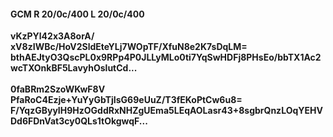 #### GCM R 20/0c/400 L 20/0c/400
**vKzPYl42x3A8orA/**<br/>**xV8zIWBc/HoV2SldEteYLj7WOpTF/XfuN8e2K7sDqLM=**<br/>**bthAEJtyO3QscPL0x9RPp4P0JLLyMLo0ti7YqSwHDFj8PHsEo/bbTX1Ac2wcTXOnkBF5LavyhOslutCd...**<br/><br/>
**0faBRm2SzoWKwF8V**<br/>**PfaRoC4Ezje+YuYyGbTjIsG69eUuZ/T3fEKoPtCw6u8=**<br/>**F/YqzGByyIH9HzOGddRxNHZgUEma5LEqAOLasr43+8sgbrQnzLOqYEHVDd6FDnVat3cy0QLs1tOkgwqF...**